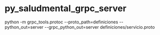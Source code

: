 # py_saludmental_grpc_server

python -m grpc_tools.protoc --proto_path=definiciones --python_out=server --grpc_python_out=server definiciones/servicio.proto 